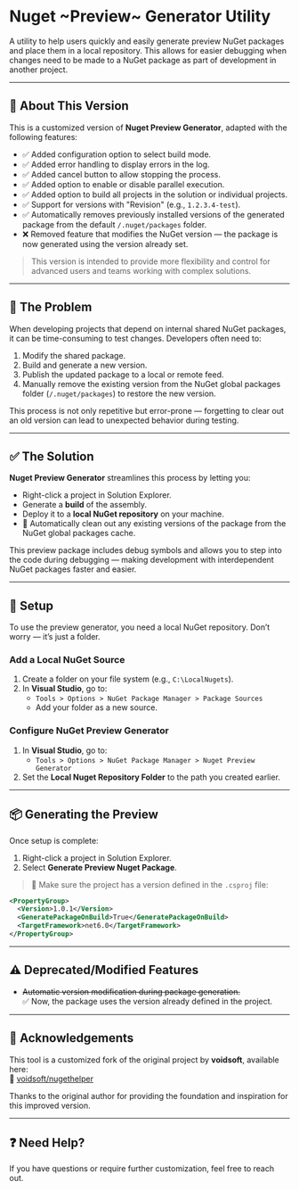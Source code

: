 # Nuget ~Preview~ Generator Utility

A utility to help users quickly and easily generate preview NuGet packages and place them in a local repository. This allows for easier debugging when changes need to be made to a NuGet package as part of development in another project.

---

## 🔧 About This Version

This is a customized version of **Nuget Preview Generator**, adapted with the following features:

- ✅ Added configuration option to select build mode.
- ✅ Added error handling to display errors in the log.
- ✅ Added cancel button to allow stopping the process.
- ✅ Added option to enable or disable parallel execution.
- ✅ Added option to build all projects in the solution or individual projects.
- ✅ Support for versions with "Revision" (e.g., `1.2.3.4-test`).
- ✅ Automatically removes previously installed versions of the generated package from the default `/.nuget/packages` folder.
- ❌ Removed feature that modifies the NuGet version — the package is now generated using the version already set.

> This version is intended to provide more flexibility and control for advanced users and teams working with complex solutions.

---

## 🧩 The Problem

When developing projects that depend on internal shared NuGet packages, it can be time-consuming to test changes. Developers often need to:

1. Modify the shared package.
2. Build and generate a new version.
3. Publish the updated package to a local or remote feed.
4. Manually remove the existing version from the NuGet global packages folder (`/.nuget/packages`) to restore the new version.

This process is not only repetitive but error-prone — forgetting to clear out an old version can lead to unexpected behavior during testing.

---

## ✅ The Solution

**Nuget Preview Generator** streamlines this process by letting you:

- Right-click a project in Solution Explorer.
- Generate a **build** of the assembly.
- Deploy it to a **local NuGet repository** on your machine.
- 🔄 Automatically clean out any existing versions of the package from the NuGet global packages cache.

This preview package includes debug symbols and allows you to step into the code during debugging — making development with interdependent NuGet packages faster and easier.

---

## 🚀 Setup

To use the preview generator, you need a local NuGet repository. Don’t worry — it’s just a folder.

### Add a Local NuGet Source

1. Create a folder on your file system (e.g., `C:\LocalNugets`).
2. In **Visual Studio**, go to:
   - `Tools > Options > NuGet Package Manager > Package Sources`
   - Add your folder as a new source.

### Configure NuGet Preview Generator

1. In **Visual Studio**, go to:
   - `Tools > Options > NuGet Package Manager > Nuget Preview Generator`
2. Set the **Local Nuget Repository Folder** to the path you created earlier.

---

## 📦 Generating the Preview

Once setup is complete:

1. Right-click a project in Solution Explorer.
2. Select **Generate Preview Nuget Package**.

> 🔐 Make sure the project has a version defined in the `.csproj` file:

```xml
<PropertyGroup>
  <Version>1.0.1</Version>
  <GeneratePackageOnBuild>True</GeneratePackageOnBuild>
  <TargetFramework>net6.0</TargetFramework>
</PropertyGroup>
```

---

## ⚠️ Deprecated/Modified Features

- ~~Automatic version modification during package generation.~~  
  ✅ Now, the package uses the version already defined in the project.

---

## 🙏 Acknowledgements

This tool is a customized fork of the original project by **voidsoft**, available here:  
🔗 [voidsoft/nugethelper](https://github.com/voidsoft/nugethelper)

Thanks to the original author for providing the foundation and inspiration for this improved version.

---

## ❓ Need Help?

If you have questions or require further customization, feel free to reach out.
